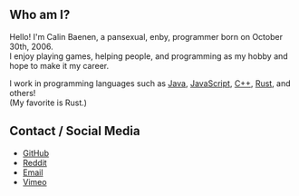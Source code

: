 ## Who am I?
Hello! I'm Calin Baenen, a pansexual, enby, programmer born on October 30th, 2006.  
I enjoy playing games, helping people, and programming as my hobby and hope to make it my career.

I work in programming languages such as [Java](https://en.wikipedia.org/wiki/Java_(programming_language)), [JavaScript](https://en.wikipedia.org/wiki/JavaScript),
[C++](https://en.wikipedia.org/wiki/The_C%2B%2B_Programming_Language), [Rust](https://en.wikipedia.org/wiki/Rust_(programming_language)), and others!  
  (My favorite is Rust.)


## Contact / Social Media
- [GitHub](https://github.com/CalinZBaenen)
- [Reddit](https://www.reddit.com/user/MrKatty)
- [Email](mailto:calinbaenen@gmail.com)
- [Vimeo](https://vimeo.com/calinbaenen)